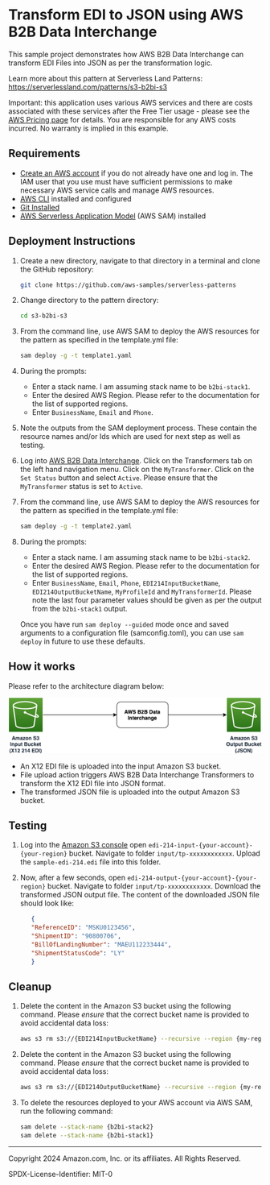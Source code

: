 # Transform EDI to JSON using AWS B2B Data Interchange

This sample project demonstrates how AWS B2B Data Interchange can transform EDI Files into JSON as per the transformation logic.

Learn more about this pattern at Serverless Land Patterns: https://serverlessland.com/patterns/s3-b2bi-s3

Important: this application uses various AWS services and there are costs associated with these services after the Free Tier usage - please see the [AWS Pricing page](https://aws.amazon.com/pricing/) for details. You are responsible for any AWS costs incurred. No warranty is implied in this example.

## Requirements

- [Create an AWS account](https://portal.aws.amazon.com/gp/aws/developer/registration/index.html) if you do not already have one and log in. The IAM user that you use must have sufficient permissions to make necessary AWS service calls and manage AWS resources.
- [AWS CLI](https://docs.aws.amazon.com/cli/latest/userguide/install-cliv2.html) installed and configured
- [Git Installed](https://git-scm.com/book/en/v2/Getting-Started-Installing-Git)
- [AWS Serverless Application Model](https://docs.aws.amazon.com/serverless-application-model/latest/developerguide/serverless-sam-cli-install.html) (AWS SAM) installed


## Deployment Instructions

1. Create a new directory, navigate to that directory in a terminal and clone the GitHub repository:
   ```bash
   git clone https://github.com/aws-samples/serverless-patterns
   ```
2. Change directory to the pattern directory:
   ```bash
   cd s3-b2bi-s3
   ```
3. From the command line, use AWS SAM to deploy the AWS resources for the pattern as specified in the template.yml file:
   ```bash
   sam deploy -g -t template1.yaml
   ```
4. During the prompts:

   - Enter a stack name. I am assuming stack name to be `b2bi-stack1`.
   - Enter the desired AWS Region. Please refer to the documentation for the list of supported regions.
   - Enter `BusinessName`, `Email` and `Phone`.

5. Note the outputs from the SAM deployment process. These contain the resource names and/or Ids which are used for next step as well as testing.

6. Log into [AWS B2B Data Interchange](https://us-east-1.console.aws.amazon.com/b2bi/home). Click on the Transformers tab on the left hand navigation menu. Click on the `MyTransformer`. Click on the `Set Status` button and select `Active`. Please ensure that the `MyTransformer` status is set to `Active`. 

7. From the command line, use AWS SAM to deploy the AWS resources for the pattern as specified in the template.yml file:
   ```bash
   sam deploy -g -t template2.yaml
   ```
8. During the prompts:

   - Enter a stack name. I am assuming stack name to be `b2bi-stack2`.
   - Enter the desired AWS Region. Please refer to the documentation for the list of supported regions.
   - Enter `BusinessName`, `Email`, `Phone`, `EDI214InputBucketName`, `EDI214OutputBucketName`, `MyProfileId` and `MyTransformerId`. Please note the last four parameter values should be given as per the output from the `b2bi-stack1` output. 

   Once you have run `sam deploy --guided` mode once and saved arguments to a configuration file (samconfig.toml), you can use `sam deploy` in future to use these defaults.


## How it works


Please refer to the architecture diagram below:

![End to End Architecture](images/architecture.png)

* An X12 EDI file is uploaded into the input Amazon S3 bucket.
* File upload action triggers AWS B2B Data Interchange Transformers to transform the X12 EDI file into JSON format.
* The transformed JSON file is uploaded into the output Amazon S3 bucket.

## Testing


1. Log into the [Amazon S3 console](https://s3.console.aws.amazon.com/s3/buckets) open `edi-214-input-{your-account}-{your-region}` bucket. Navigate to folder `input/tp-xxxxxxxxxxxx`. Upload the `sample-edi-214.edi` file into this folder.

2. Now, after a few seconds, open `edi-214-output-{your-account}-{your-region}` bucket. Navigate to folder `input/tp-xxxxxxxxxxxx`.  Download the transformed JSON output file. The content of the downloaded JSON file should look like: 
   ```json
      {
      "ReferenceID": "MSKU0123456",
      "ShipmentID": "90800706",
      "BillOfLandingNumber": "MAEU112233444",
      "ShipmentStatusCode": "LY"
      }
   ```


## Cleanup

1. Delete the content in the Amazon S3 bucket using the following command. Please *ensure* that the correct bucket name is provided to avoid accidental data loss:
   ```bash
   aws s3 rm s3://{EDI214InputBucketName} --recursive --region {my-region}
   ```

2. Delete the content in the Amazon S3 bucket using the following command. Please *ensure* that the correct bucket name is provided to avoid accidental data loss:
   ```bash
   aws s3 rm s3://{EDI214OutputBucketName} --recursive --region {my-region}
   ```

3. To delete the resources deployed to your AWS account via AWS SAM, run the following command:
   ```bash
   sam delete --stack-name {b2bi-stack2}
   sam delete --stack-name {b2bi-stack1}
   ```

---

Copyright 2024 Amazon.com, Inc. or its affiliates. All Rights Reserved.

SPDX-License-Identifier: MIT-0

